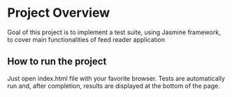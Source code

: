 # Project Overview

Goal of this project is to implement a test suite, using Jasmine framework, to cover main functionalities of feed reader application


## How to run the project

Just open index.html file with your favorite browser. Tests are automatically run and, after completion, results are displayed at the bottom of the page.